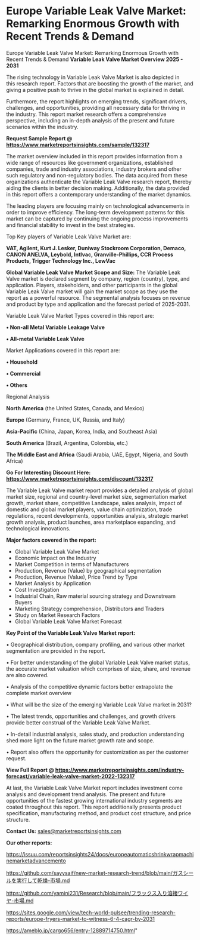 # Europe Variable Leak Valve Market: Remarking Enormous Growth with Recent Trends & Demand
 Europe Variable Leak Valve Market: Remarking Enormous Growth with Recent Trends & Demand
<Strong> Variable Leak Valve Market Overview 2025 - 2031</strong>

The rising technology in Variable Leak Valve Market is also depicted in this research report. Factors that are boosting the growth of the market, and giving a positive push to thrive in the global market is explained in detail.

Furthermore, the report highlights on emerging trends, significant drivers, challenges, and opportunities, providing all necessary data for thriving in the industry. This report market research offers a comprehensive perspective, including an in-depth analysis of the present and future scenarios within the industry.

<strong>Request Sample Report @ <a href=https://www.marketreportsinsights.com/sample/132317>https://www.marketreportsinsights.com/sample/132317</a></strong>

The market overview included in this report provides information from a wide range of resources like government organizations, established companies, trade and industry associations, industry brokers and other such regulatory and non-regulatory bodies. The data acquired from these organizations authenticate the Variable Leak Valve research report, thereby aiding the clients in better decision making. Additionally, the data provided in this report offers a contemporary understanding of the market dynamics.

The leading players are focusing mainly on technological advancements in order to improve efficiency. The long-term development patterns for this market can be captured by continuing the ongoing process improvements and financial stability to invest in the best strategies.

Top Key players of Variable Leak Valve Market are:

<strong>VAT, Agilent, Kurt J. Lesker, Duniway Stockroom Corporation, Demaco, CANON ANELVA, Leybold, Intlvac, Granville-Phillips, CCR Process Products, Trigger Technology Inc., LewVac</strong>

<strong><b>Global Variable Leak Valve Market Scope and Size:</b></strong>
The Variable Leak Valve market is declared segment by company, region (country), type, and application. Players, stakeholders, and other participants in the global Variable Leak Valve market will gain the market scope as they use the report as a powerful resource. The segmental analysis focuses on revenue and product by type and application and the forecast period of 2025-2031.

Variable Leak Valve Market Types covered in this report are:

<strong>• Non-all Metal Variable Leakage Valve

• All-metal Variable Leak Valve</strong>

Market Applications covered in this report are:

<strong>• Household

• Commercial

• Others</strong> 

Regional Analysis

<strong>North America</strong> (the United States, Canada, and Mexico)

<strong>Europe</strong> (Germany, France, UK, Russia, and Italy)

<strong>Asia-Pacific</strong> (China, Japan, Korea, India, and Southeast Asia)

<strong>South America</strong> (Brazil, Argentina, Colombia, etc.)

<strong>The Middle East and Africa</strong> (Saudi Arabia, UAE, Egypt, Nigeria, and South Africa)

<strong>Go For Interesting Discount Here: <a href=https://www.marketreportsinsights.com/discount/132317>https://www.marketreportsinsights.com/discount/132317</a></strong>

The Variable Leak Valve market report provides a detailed analysis of global market size, regional and country-level market size, segmentation market growth, market share, competitive Landscape, sales analysis, impact of domestic and global market players, value chain optimization, trade regulations, recent developments, opportunities analysis, strategic market growth analysis, product launches, area marketplace expanding, and technological innovations.

<strong><b>Major factors covered in the report:</b></strong>
<ul>
  <li>Global Variable Leak Valve Market </li>
  <li>Economic Impact on the Industry</li>
  <li>Market Competition in terms of Manufacturers</li>
  <li>Production, Revenue (Value) by geographical segmentation</li>
  <li>Production, Revenue (Value), Price Trend by Type</li>
  <li>Market Analysis by Application</li>
  <li>Cost Investigation</li>
  <li>Industrial Chain, Raw material sourcing strategy and Downstream Buyers</li>
  <li>Marketing Strategy comprehension, Distributors and Traders</li>
  <li>Study on Market Research Factors</li>
  <li>Global Variable Leak Valve Market Forecast</li>
</ul>

<strong><b>Key Point of the Variable Leak Valve Market report:</b></strong>

• Geographical distribution, company profiling, and various other market segmentation are provided in the report.

• For better understanding of the global Variable Leak Valve market status, the accurate market valuation which comprises of size, share, and revenue are also covered.

• Analysis of the competitive dynamic factors better extrapolate the complete market overview

• What will be the size of the emerging Variable Leak Valve market in 2031?

• The latest trends, opportunities and challenges, and growth drivers provide better construal of the Variable Leak Valve Market.

• In-detail industrial analysis, sales study, and production understanding shed more light on the future market growth rate and scope.

• Report also offers the opportunity for customization as per the customer request.

<strong><b>View Full Report @ <a href=https://www.marketreportsinsights.com/industry-forecast/variable-leak-valve-market-2022-132317>https://www.marketreportsinsights.com/industry-forecast/variable-leak-valve-market-2022-132317</a></b></strong>


At last, the Variable Leak Valve Market report includes investment come analysis and development trend analysis. The present and future opportunities of the fastest growing international industry segments are coated throughout this report. This report additionally presents product specification, manufacturing method, and product cost structure, and price structure.

<strong>Contact Us:</strong>
sales@marketreportsinsights.com

<strong>Our other reports:</strong>

<a href=https://issuu.com/reportsinsights24/docs/europeautomaticshrinkwrapmachinemarketadvancemento>https://issuu.com/reportsinsights24/docs/europeautomaticshrinkwrapmachinemarketadvancemento</a>

<a href=https://github.com/sayysaif/new-market-research-trend/blob/main/ガスシールを実行して乾燥-市場.md>https://github.com/sayysaif/new-market-research-trend/blob/main/ガスシールを実行して乾燥-市場.md</a>

<a href=https://github.com/yamini231/Research/blob/main/フラックス入り溶接ワイヤ-市場.md>https://github.com/yamini231/Research/blob/main/フラックス入り溶接ワイヤ-市場.md</a>

<a href=https://sites.google.com/view/tech-world-pulsee/trending-research-reports/europe-fryers-market-to-witness-6-4-cagr-by-2031>https://sites.google.com/view/tech-world-pulsee/trending-research-reports/europe-fryers-market-to-witness-6-4-cagr-by-2031</a>

<a href=https://ameblo.jp/cargo656/entry-12889714750.html>https://ameblo.jp/cargo656/entry-12889714750.html</a>"
